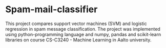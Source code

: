 # Spam-mail-classifier
This project compares support vector machines (SVM) and logistic regression in spam message classification. The project was implemented using python-programming language and numpy, pandas and scikit-learn libraries on course CS-C3240 - Machine Learning in Aalto university.
